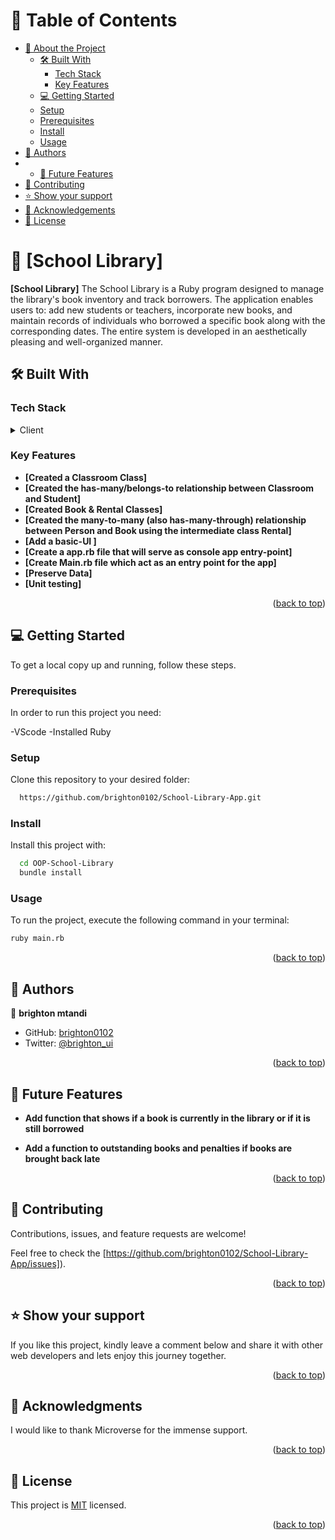 
<!-- TABLE OF CONTENTS -->

# 📗 Table of Contents

- [📖 About the Project](#about-project)
  - [🛠 Built With](#built-with)
    - [Tech Stack](#tech-stack)
    - [Key Features](#key-features)
   - [💻 Getting Started](#getting-started)
  - [Setup](#setup)
  - [Prerequisites](#prerequisites)
  - [Install](#install)
  - [Usage](#usage)
- [👥 Authors](#authors)
- - [🔭 Future Features ](#-future-features-)
- [🤝 Contributing](#contributing)
- [⭐️ Show your support](#support)
- [🙏 Acknowledgements](#acknowledgements)
- [📝 License](#license)

<!-- PROJECT DESCRIPTION -->

# 📖 [School Library] <a name="about-project"></a>

**[School Library]** The School Library is a Ruby program designed to manage the library's book inventory and track borrowers. The application enables users to: add new students or teachers, incorporate new books, and maintain records of individuals who borrowed a specific book along with the corresponding dates. The entire system is developed in an aesthetically pleasing and well-organized manner.

## 🛠 Built With <a name="built-with"></a>


### Tech Stack <a name="tech-stack"></a>

<details>
  <summary>Client</summary>
  <ul>
     <li><a href="https://www.ruby-lang.org/en/">Ruby</a></li>
  </ul>
</details>

<!-- Features -->

### Key Features <a name="key-features"></a>

- **[Created a Classroom Class]**
- **[Created the has-many/belongs-to relationship between Classroom and Student]**
- **[Created Book & Rental Classes]**
- **[Created the many-to-many (also has-many-through) relationship between Person and Book using the intermediate class Rental]**
- **[Add a basic-UI ]**
- **[Create a app.rb file that will serve as console app entry-point]**
- **[Create Main.rb file which act as an entry point for the app]**
- **[Preserve Data]**
- **[Unit testing]**


<p align="right">(<a href="#readme-top">back to top</a>)</p>

<!-- Features -->

<!-- GETTING STARTED -->

## 💻 Getting Started <a name="getting-started"></a>

To get a local copy up and running, follow these steps.

### Prerequisites

In order to run this project you need:

-VScode 
-Installed Ruby

### Setup

Clone this repository to your desired folder:

```sh
  https://github.com/brighton0102/School-Library-App.git
```

### Install

Install this project with:

```sh
  cd OOP-School-Library
  bundle install
```

### Usage

To run the project, execute the following command in your terminal:


```sh
ruby main.rb
```

<p align="right">(<a href="#readme-top">back to top</a>)</p>

<!-- AUTHORS -->


## 👥 Authors <a name="authors"></a>

👤 **brighton mtandi**

- GitHub: [brighton0102](htpps://github.com/brighton0102)
- Twitter: [@brighton_ui](https://twitter.com/brighton_ui)

<p align="right">(<a href="#readme-top">back to top</a>)</p>

<!-- FUTURE FEATURES -->

## 🔭 Future Features <a name="future-features"></a>

- **Add function that shows if a book is currently in the library or if it is still borrowed**

- **Add a function to outstanding books and penalties if books are brought back late**

<p align="right">(<a href="#readme-top">back to top</a>)</p>

<!-- CONTRIBUTING -->

## 🤝 Contributing <a name="contributing"></a>

Contributions, issues, and feature requests are welcome!

Feel free to check the [https://github.com/brighton0102/School-Library-App/issues]).

<p align="right">(<a href="#readme-top">back to top</a>)</p>

<!-- SUPPORT -->

## ⭐️ Show your support <a name="support"></a>

If you like this project, kindly leave a comment below and share it with other web developers and lets enjoy this journey together.

<p align="right">(<a href="#readme-top">back to top</a>)</p>

<!-- ACKNOWLEDGEMENTS -->

## 🙏 Acknowledgments <a name="acknowledgements"></a>

I would like to thank Microverse for the immense support.

<p align="right">(<a href="#readme-top">back to top</a>)</p>

  <!-- LICENSE -->

## 📝 License <a name="license"></a>

This project is [MIT](https://github.com/brighton0102/School-Library-App/blob/dev/LICENSE) licensed.

<p align="right">(<a href="#readme-top">back to top</a>)</p>
